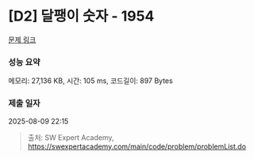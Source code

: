 # [D2] 달팽이 숫자 - 1954 

[문제 링크](https://swexpertacademy.com/main/code/problem/problemDetail.do?contestProbId=AV5PobmqAPoDFAUq) 

### 성능 요약

메모리: 27,136 KB, 시간: 105 ms, 코드길이: 897 Bytes

### 제출 일자

2025-08-09 22:15



> 출처: SW Expert Academy, https://swexpertacademy.com/main/code/problem/problemList.do